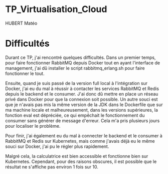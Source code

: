 # TP_Virtualisation_Cloud
HUBERT Matéo

# Difficultés
Durant ce TP, j'ai rencontré quelques difficultés. Dans un premier temps, pour faire fonctionner RabbitMQ depuis Docker tout en ayant l'interface de management, j'ai dû installer le script rabbitmq_erlang.sh pour faire fonctionner le tout.

Ensuite, quand je suis passé de la version full local à l'intégration sur Docker, j'ai eu du mal à réussir à contacter les services RabbitMQ et Redis depuis le backend et le consumer. J'ai donc dû mettre en place un réseau privé dans Docker pour que la connexion soit possible. Un autre souci est que je n'avais pas mis la même version de la JDK dans le Dockerfile que sur ma machine locale et malheureusement, dans les versions supérieures, la fonction eval est dépréciée, ce qui empêchait le fonctionnement du consumer sans générer de message d'erreur. Cela m'a pris plusieurs jours pour localiser le problème.

Pour finir, j'ai également eu du mal à connecter le backend et le consumer à RabbitMQ et Redis sur Kubernetes, mais comme j'avais déjà eu le même souci sur Docker, j'ai pu le régler plus rapidement.

Malgré cela, la calculatrice est bien accessible et fonctionne bien sur Kubernetes. Cependant, pour des raisons obscures, il est possible que le résultat ne s'affiche pas environ 1 fois sur 10.
